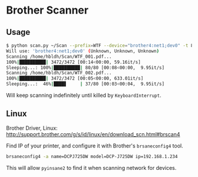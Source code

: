 # Brother Scanner

## Usage

```bash
$ python scan.py ~/Scan --prefix=WTF --device="brother4:net1;dev0" -t 8
Will use: 'brother4:net1;dev0' (Unknown, Unknown, Unknown)
Scanning /home/hbldh/Scan/WTF_001.pdf...
100%|██████████| 3472/3472 [00:14<00:00, 59.16it/s] 
Sleeping...: 100%|██████████| 80/80 [00:08<00:00,  9.95it/s]
Scanning /home/hbldh/Scan/WTF_002.pdf...
100%|██████████| 3472/3472 [00:05<00:00, 633.01it/s]
Sleeping...:  46%|████▋     | 37/80 [00:03<00:04,  9.95it/s]
```

Will keep scanning indefinitely until killed by `KeyboardInterrupt`. 

## Linux
Brother Driver, Linux:
http://support.brother.com/g/s/id/linux/en/download_scn.html#brscan4

Find IP of your printer, and configure it with Brother's `brsaneconfig4` tool.
```bash
brsaneconfig4 -a name=DCPJ725DW model=DCP-J725DW ip=192.168.1.234
```

This will allow `pyinsane2` to find it when scanning network for devices.
